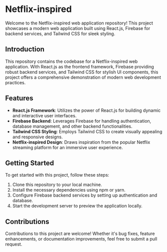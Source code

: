 # Netflix-inspired

Welcome to the Netflix-inspired web application repository! This project showcases a modern web application built using React.js, Firebase for backend services, and Tailwind CSS for sleek styling.

## Introduction

This repository contains the codebase for a Netflix-inspired web application. With React.js as the frontend framework, Firebase providing robust backend services, and Tailwind CSS for stylish UI components, this project offers a comprehensive demonstration of modern web development practices.

## Features

- **React.js Framework**: Utilizes the power of React.js for building dynamic and interactive user interfaces.
- **Firebase Backend**: Leverages Firebase for handling authentication, database management, and other backend functionalities.
- **Tailwind CSS Styling**: Employs Tailwind CSS to create visually appealing and responsive designs.
- **Netflix-inspired Design**: Draws inspiration from the popular Netflix streaming platform for an immersive user experience.

## Getting Started

To get started with this project, follow these steps:

1. Clone this repository to your local machine.
2. Install the necessary dependencies using npm or yarn.
3. Configure Firebase backend services by setting up authentication and database.
4. Start the development server to preview the application locally.

## Contributions

Contributions to this project are welcome! Whether it's bug fixes, feature enhancements, or documentation improvements, feel free to submit a pull request.

